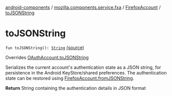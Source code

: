 [android-components](../../index.md) / [mozilla.components.service.fxa](../index.md) / [FirefoxAccount](index.md) / [toJSONString](./to-j-s-o-n-string.md)

# toJSONString

`fun toJSONString(): `[`String`](https://kotlinlang.org/api/latest/jvm/stdlib/kotlin/-string/index.html) [(source)](https://github.com/mozilla-mobile/android-components/blob/master/components/service/firefox-accounts/src/main/java/mozilla/components/service/fxa/FirefoxAccount.kt#L241)

Overrides [OAuthAccount.toJSONString](../../mozilla.components.concept.sync/-o-auth-account/to-j-s-o-n-string.md)

Serializes the current account's authentication state as a JSON string, for persistence in
the Android KeyStore/shared preferences. The authentication state can be restored using
[FirefoxAccount.fromJSONString](#).

**Return**
String containing the authentication details in JSON format

